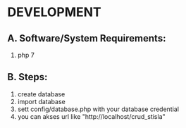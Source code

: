 # DEVELOPMENT

## A. Software/System Requirements:
1. php 7

## B. Steps:

1. create database
2. import database
3. sett config/database.php with your database credential
4. you can akses url like "http://localhost/crud_stisla"
